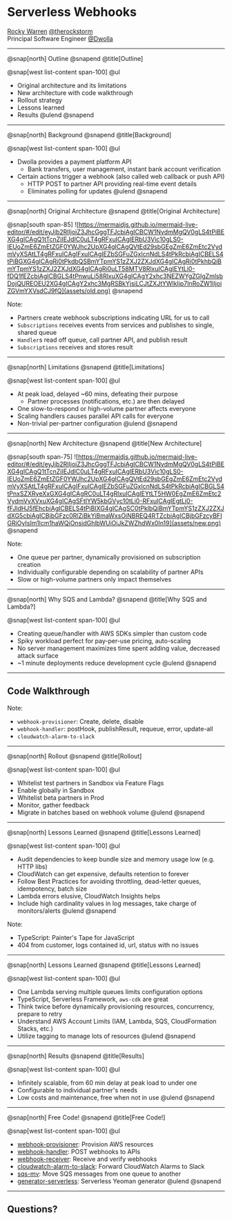 # Serverless Webhooks

[Rocky Warren](https://rockywarren.com/) [@therockstorm](https://github.com/therockstorm)  
Principal Software Engineer [@Dwolla](https://twitter.com/dwolla)

---

@snap[north]
Outline
@snapend
@title[Outline]

@snap[west list-content span-100]
@ul[](false)

- Original architecture and its limitations
- New architecture with code walkthrough
- Rollout strategy
- Lessons learned
- Results
  @ulend
  @snapend

---

@snap[north]
Background
@snapend
@title[Background]

@snap[west list-content span-100]
@ul

- Dwolla provides a payment platform API
  - Bank transfers, user management, instant bank account verification
- Certain actions trigger a webhook (also called web callback or push API)
  - HTTP POST to partner API providing real-time event details
  - Eliminates polling for updates
    @ulend
    @snapend

---

@snap[north]
Original Architecture
@snapend
@title[Original Architecture]

@snap[south span-85]
![https://mermaidjs.github.io/mermaid-live-editor/#/edit/eyJjb2RlIjoiZ3JhcGggTFJcbiAgICBCW1NydmMgQV0gLS4tPiBEXG4gICAgQ1tTcnZjIEJdIC0uLT4gRFxuICAgIERbU3Vic10gLS0-IEUoZmE6ZmEtZGF0YWJhc2UpXG4gICAgQVtEd29sbGEgZmE6ZmEtc2VydmVyXSAtLT4gRFxuICAgIFxuICAgIEZbSGFuZGxlcnNdLS4tPkRcbiAgICBELS4tPiBGXG4gICAgRi0tPkdbQSBmYTpmYS1zZXJ2ZXJdXG4gICAgRi0tPkhbQiBmYTpmYS1zZXJ2ZXJdXG4gICAgRi0uLT58MTV8RlxuICAgIEYtLi0-fDQ1fEZcbiAgICBGLS4tPnwuLi58RlxuXG4gICAgY2xhc3NEZWYgZGIgZmlsbDojQUREOEU2XG4gICAgY2xhc3MgRSBkYjsiLCJtZXJtYWlkIjp7InRoZW1lIjoiZGVmYXVsdCJ9fQ](assets/old.png)
@snapend

Note:

- Partners create webhook subscriptions indicating URL for us to call
- `Subscriptions` receives events from services and publishes to single, shared queue
- `Handler`s read off queue, call partner API, and publish result
- `Subscriptions` receives and stores result

---

@snap[north]
Limitations
@snapend
@title[Limitations]

@snap[west list-content span-100]
@ul

- At peak load, delayed ~60 mins, defeating their purpose
  - Partner processes (notifications, etc.) are then delayed
- One slow-to-respond or high-volume partner affects everyone
- Scaling handlers causes parallel API calls for everyone
- Non-trivial per-partner configuration
  @ulend
  @snapend

---

@snap[north]
New Architecture
@snapend
@title[New Architecture]

@snap[south span-75]
![https://mermaidjs.github.io/mermaid-live-editor/#/edit/eyJjb2RlIjoiZ3JhcGggTFJcbiAgICBCW1NydmMgQV0gLS4tPiBEXG4gICAgQ1tTcnZjIEJdIC0uLT4gRFxuICAgIERbU3Vic10gLS0-IEUoZmE6ZmEtZGF0YWJhc2UpXG4gICAgQVtEd29sbGEgZmE6ZmEtc2VydmVyXSAtLT4gRFxuICAgIFxuICAgIEZbSGFuZGxlcnNdLS4tPkRcbiAgICBGLS4tPnxSZXRyeXxGXG4gICAgRC0uLT4gRlxuICAgIEYtLT5HW0EgZmE6ZmEtc2VydmVyXVxuXG4gICAgSFtIYW5kbGVyc10tLi0-RFxuICAgIEgtLi0-fFJldHJ5fEhcbiAgICBELS4tPiBIXG4gICAgSC0tPklbQiBmYTpmYS1zZXJ2ZXJdXG5cbiAgICBjbGFzc0RlZiBkYiBmaWxsOiNBREQ4RTZcbiAgICBjbGFzcyBFIGRiOyIsIm1lcm1haWQiOnsidGhlbWUiOiJkZWZhdWx0In19](assets/new.png)
@snapend

Note:

- One queue per partner, dynamically provisioned on subscription creation
- Individually configurable depending on scalability of partner APIs
- Slow or high-volume partners only impact themselves

---

@snap[north]
Why SQS and Lambda?
@snapend
@title[Why SQS and Lambda?]

@snap[west list-content span-100]
@ul

- Creating queue/handler with AWS SDKs simpler than custom code
- Spiky workload perfect for pay-per-use pricing, auto-scaling
- No server management maximizes time spent adding value, decreased attack surface
- ~1 minute deployments reduce development cycle
  @ulend
  @snapend

---

## Code Walkthrough

Note:

- `webhook-provisioner`: Create, delete, disable
- `webhook-handler`: postHook, publishResult, requeue, error, update-all
- `cloudwatch-alarm-to-slack`

---

@snap[north]
Rollout
@snapend
@title[Rollout]

@snap[west list-content span-100]
@ul

- Whitelist test partners in Sandbox via Feature Flags
- Enable globally in Sandbox
- Whitelist beta partners in Prod
- Monitor, gather feedback
- Migrate in batches based on webhook volume
  @ulend
  @snapend

---

@snap[north]
Lessons Learned
@snapend
@title[Lessons Learned]

@snap[west list-content span-100]
@ul

- Audit dependencies to keep bundle size and memory usage low (e.g. HTTP libs)
- CloudWatch can get expensive, defaults retention to forever
- Follow Best Practices for avoiding throttling, dead-letter queues, idempotency, batch size
- Lambda errors elusive, CloudWatch Insights helps
- Include high cardinality values in log messages, take charge of monitors/alerts
  @ulend
  @snapend

Note:

- TypeScript: Painter's Tape for JavaScript
- 404 from customer, logs contained id, url, status with no issues

---

@snap[north]
Lessons Learned
@snapend
@title[Lessons Learned]

@snap[west list-content span-100]
@ul

- One Lambda serving multiple queues limits configuration options
- TypeScript, Serverless Framework, `aws-cdk` are great
- Think twice before dynamically provisioning resources, concurrency, prepare to retry
- Understand AWS Account Limits (IAM, Lambda, SQS, CloudFormation Stacks, etc.)
- Utilize tagging to manage lots of resources
  @ulend
  @snapend

---

@snap[north]
Results
@snapend
@title[Results]

@snap[west list-content span-100]
@ul

- Infinitely scalable, from 60 min delay at peak load to under one
- Configurable to individual partner's needs
- Low costs and maintenance, free when not in use
  @ulend
  @snapend

---

@snap[north]
Free Code!
@snapend
@title[Free Code!]

@snap[west list-content span-100]
@ul[](false)

- [webhook-provisioner](https://github.com/Dwolla/webhook-provisioner): Provision AWS resources
- [webhook-handler](https://github.com/Dwolla/webhook-handler): POST webhooks to APIs
- [webhook-receiver](https://github.com/Dwolla/webhook-receiver): Receive and verify webhooks
- [cloudwatch-alarm-to-slack](https://github.com/Dwolla/cloudwatch-alarm-to-slack): Forward CloudWatch Alarms to Slack
- [sqs-mv](https://github.com/Dwolla/sqs-mv): Move SQS messages from one queue to another
- [generator-serverless](https://github.com/therockstorm/generator-serverless): Serverless Yeoman generator
  @ulend
  @snapend

---

## Questions?
